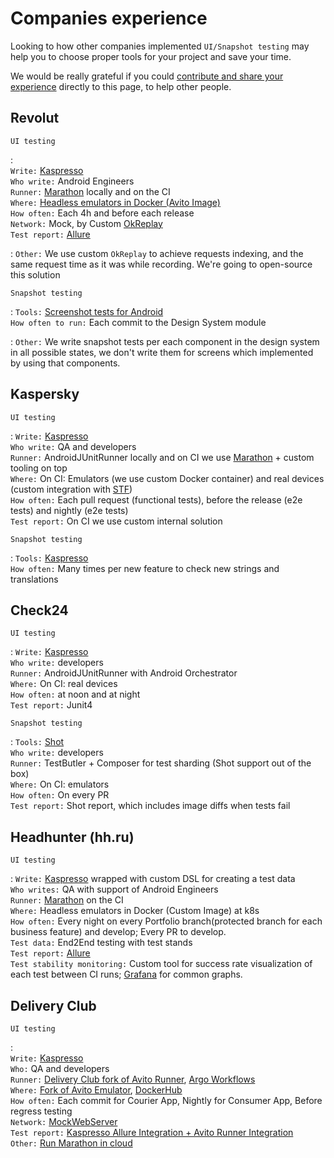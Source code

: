 # Companies experience

Looking to how other companies implemented `UI/Snapshot testing` may help you to choose proper tools for your project
and save your time.

We would be really grateful if you
could [contribute and share your experience](https://android-ui-testing.github.io/Cookbook/home/contribution) directly
to this page, to help other people.

## Revolut

`UI testing`

:   
`Write:` [Kaspresso](https://github.com/KasperskyLab/Kaspresso) <br>
`Who write:` Android Engineers<br>
`Runner:` [Marathon](https://android-ui-testing.github.io/Cookbook/practices/test_runners_review/#21-marathon) locally and on the CI <br>
`Where:` [Headless emulators in Docker (Avito Image)](https://hub.docker.com/r/avitotech/android-emulator-29) <br>
`How often:` Each 4h and before each release <br>
`Network:` Mock, by Custom [OkReplay](https://github.com/airbnb/okreplay) <br>
`Test report:` [Allure](http://allure.qatools.ru/)<br>

: `Other:` We use custom `OkReplay` to achieve requests indexing, and the same request time as it was while recording.
We're going to open-source this solution

`Snapshot testing`

:   `Tools:` [Screenshot tests for Android](https://github.com/facebook/screenshot-tests-for-android) <br>
`How often to run:`  Each commit to the Design System module

: `Other:` We write snapshot tests per each component in the design system in all possible states, we don't write them
for screens which implemented by using that components.



## Kaspersky

`UI testing`


: `Write:` [Kaspresso](https://github.com/KasperskyLab/Kaspresso) <br>
`Who write:` QA and developers<br>
`Runner:` AndroidJUnitRunner locally and on CI we use [Marathon](https://github.com/MarathonLabs/marathon) + custom tooling on top <br>
`Where:` On CI: Emulators (we use custom Docker container) and real devices (custom integration with [STF](https://github.com/openstf/stf)) <br>
`How often:` Each pull request (functional tests), before the release (e2e tests) and nightly (e2e tests) <br>
`Test report:` On CI we use custom internal solution<br>

`Snapshot testing`

:   `Tools:` [Kaspresso](https://github.com/KasperskyLab/Kaspresso) <br>
`How often:` Many times per new feature to check new strings and translations



## Check24

`UI testing`


: `Write:` [Kaspresso](https://github.com/KasperskyLab/Kaspresso) <br>
`Who write:` developers<br>
`Runner:` AndroidJUnitRunner with Android Orchestrator <br>
`Where:` On CI: real devices <br>
`How often:` at noon and at night <br>
`Test report:` Junit4 <br>

`Snapshot testing`

:   `Tools:` [Shot](https://github.com/pedrovgs/Shot) <br>
`Who write:` developers<br>
`Runner:` TestButler + Composer for test sharding (Shot support out of the box) <br>
`Where:` On CI: emulators <br>
`How often:` On every PR <br>
`Test report:` Shot report, which includes image diffs when tests fail <br>

## Headhunter (hh.ru)

`UI testing`

: `Write:` [Kaspresso](https://github.com/KasperskyLab/Kaspresso) wrapped with custom DSL for creating a test data  <br> 
`Who writes:` QA with support of Android Engineers <br>
`Runner:` [Marathon](https://android-ui-testing.github.io/Cookbook/practices/test_runners_review/#21-marathon) on the CI <br>
`Where:` Headless emulators in Docker (Custom Image) at k8s <br>
`How often:` Every night on every Portfolio branch(protected branch for each business feature) and develop; Every PR to develop.<br> 
`Test data:` End2End testing with test stands<br> 
`Test report:` [Allure](http://allure.qatools.ru/)<br>
`Test stability monitoring:` Custom tool for success rate visualization of each test between CI runs; [Grafana](https://grafana.com/) for common graphs.

## Delivery Club

`UI testing`

:   
`Write:` [Kaspresso](https://github.com/KasperskyLab/Kaspresso) <br>
`Who:` QA and developers <br>
`Runner:` [Delivery Club fork of Avito Runner](https://github.com/materkey/avito-android/tree/dc-fresh), [Argo Workflows](https://argoproj.github.io/workflows/) <br>
`Where:` [Fork of Avito Emulator](https://github.com/materkey/avito-android/tree/dc-fresh/ci/docker), [DockerHub](https://hub.docker.com/repository/docker/materkey/android-emulator-29) <br>
`How often:` Each commit for Courier App, Nightly for Consumer App, Before regress testing <br>
`Network:` [MockWebServer](https://github.com/square/okhttp/tree/master/mockwebserver) <br>
`Test report:` [Kaspresso Allure Integration + Avito Runner Integration](https://github.com/materkey/avito-android/blob/ea458699701727fc0bfd2cb2022e25539e0746e1/subprojects/test-runner/client/src/main/kotlin/com/avito/runner/finalizer/action/WriteAllureReportAction.kt) <br>
`Other:` [Run Marathon in cloud](https://github.com/materkey/run-android-ui-tests-in-cloud) <br>
